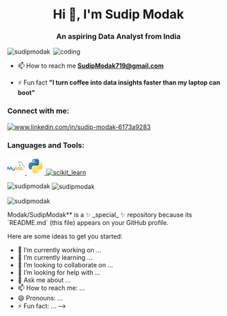 <h1 align="center">Hi 👋, I'm Sudip Modak</h1>
<h3 align="center">An aspiring Data Analyst from India</h3>
<img align="right" alt="coding" width="400" src="https://media3.giphy.com/media/v1.Y2lkPTZjMDliOTUyY3N1MXVuMjFwcnh1dGU5M2ZrOXcydG8ydDB4YnF3ZHBic2ZiOGhwciZlcD12MV9naWZzX3NlYXJjaCZjdD1n/WtTnAfZn6aVJfBzlN3/source.gif">

<p align="left"> <img src="https://komarev.com/ghpvc/?username=sudipmodak&label=Profile%20views&color=0e75b6&style=flat" alt="sudipmodak" /> </p>

- 📫 How to reach me **SudipModak719@gmail.com**

- ⚡ Fun fact **"I turn coffee into data insights faster than my laptop can boot"**

<h3 align="left">Connect with me:</h3>
<p align="left">
<a href="https://linkedin.com/in/www.linkedin.com/in/sudip-modak-6173a9283" target="blank"><img align="center" src="https://raw.githubusercontent.com/rahuldkjain/github-profile-readme-generator/master/src/images/icons/Social/linked-in-alt.svg" alt="www.linkedin.com/in/sudip-modak-6173a9283" height="30" width="40" /></a>
</p>

<h3 align="left">Languages and Tools:</h3>
<p align="left"> <a href="https://www.mysql.com/" target="_blank" rel="noreferrer"> <img src="https://raw.githubusercontent.com/devicons/devicon/master/icons/mysql/mysql-original-wordmark.svg" alt="mysql" width="40" height="40"/> </a> <a href="https://www.python.org" target="_blank" rel="noreferrer"> <img src="https://raw.githubusercontent.com/devicons/devicon/master/icons/python/python-original.svg" alt="python" width="40" height="40"/> </a> <a href="https://scikit-learn.org/" target="_blank" rel="noreferrer"> <img src="https://upload.wikimedia.org/wikipedia/commons/0/05/Scikit_learn_logo_small.svg" alt="scikit_learn" width="40" height="40"/> </a> </p>

<p><img align="left" src="https://github-readme-stats.vercel.app/api/top-langs?username=sudipmodak&show_icons=true&locale=en&layout=compact" alt="sudipmodak" /></p>

<p>&nbsp;<img align="center" src="https://github-readme-stats.vercel.app/api?username=sudipmodak&show_icons=true&locale=en" alt="sudipmodak" /></p>

<p><img align="center" src="https://github-readme-streak-stats.herokuapp.com/?user=sudipmodak&" alt="sudipmodak" /></p>
Modak/SudipModak** is a ✨ _special_ ✨ repository because its `README.md` (this file) appears on your GitHub profile.

Here are some ideas to get you started:

- 🔭 I’m currently working on ...
- 🌱 I’m currently learning ...
- 👯 I’m looking to collaborate on ...
- 🤔 I’m looking for help with ...
- 💬 Ask me about ...
- 📫 How to reach me: ...
- 😄 Pronouns: ...
- ⚡ Fun fact: ...
-->
